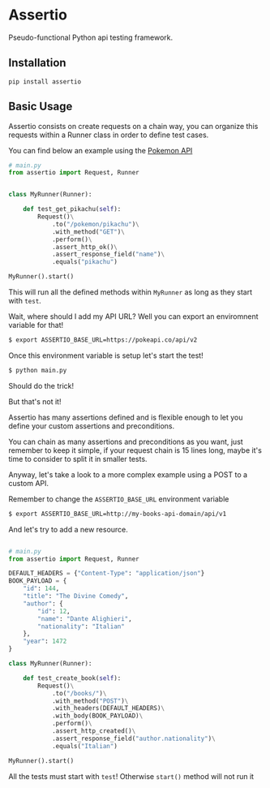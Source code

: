 # Assertio

Pseudo-functional Python api testing framework.

## Installation

`pip install assertio`

## Basic Usage

Assertio consists on create requests on a chain way, you can organize
this requests within a Runner class in order to define test cases.

You can find below an example using the [Pokemon API](https://pokeapi.co)

```python
# main.py
from assertio import Request, Runner


class MyRunner(Runner):

    def test_get_pikachu(self):
        Request()\
            .to("/pokemon/pikachu")\
            .with_method("GET")\
            .perform()\
            .assert_http_ok()\
            .assert_response_field("name")\
            .equals("pikachu")

MyRunner().start()

```

This will run all the defined methods within `MyRunner` as long as they start
with `test`.

Wait, where should I add my API URL? 
Well you can export an enviromnent variable for that!

```bash
$ export ASSERTIO_BASE_URL=https://pokeapi.co/api/v2
```

Once this environment variable is setup let's start the test!

```bash
$ python main.py
```

Should do the trick!


But that's not it!

Assertio has many assertions defined and is flexible enough to let you define
your custom assertions and preconditions.

You can chain as many assertions and preconditions as you want, just remember
to keep it simple, if your request chain is 15 lines long, maybe it's time
to consider to split it in smaller tests.

Anyway, let's take a look to a more complex example using a POST to a custom
API.

Remember to change the `ASSERTIO_BASE_URL` environment variable

```bash
$ export ASSERTIO_BASE_URL=http://my-books-api-domain/api/v1
```

And let's try to add a new resource.

```python

# main.py
from assertio import Request, Runner

DEFAULT_HEADERS = {"Content-Type": "application/json"}
BOOK_PAYLOAD = {
    "id": 144,
    "title": "The Divine Comedy", 
    "author": {
        "id": 12,
        "name": "Dante Alighieri",
        "nationality": "Italian"
    }, 
    "year": 1472
}

class MyRunner(Runner):

    def test_create_book(self):
        Request()\
            .to("/books/")\
            .with_method("POST")\
            .with_headers(DEFAULT_HEADERS)\
            .with_body(BOOK_PAYLOAD)\
            .perform()\
            .assert_http_created()\
            .assert_response_field("author.nationality")\
            .equals("Italian")

MyRunner().start()
```

All the tests must start with `test`! 
Otherwise `start()` method will not run it

